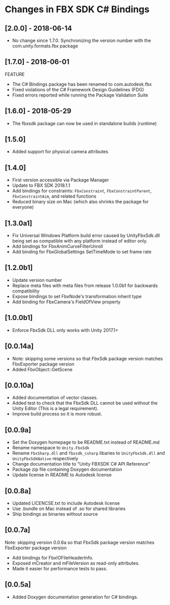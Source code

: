 # Changes in FBX SDK C# Bindings

## [2.0.0] - 2018-06-14

* No change since 1.7.0. Synchronizing the version number with the com.unity.formats.fbx package

## [1.7.0] - 2018-06-01

FEATURE

* The C# Bindings package has been renamed to com.autodesk.fbx
* Fixed violations of the C# Framework Design Guidelines (FDG)
* Fixed errors reported while running the Package Validation Suite

## [1.6.0] - 2018-05-29

* The fbxsdk package can now be used in standalone builds (runtime)

## [1.5.0]

* Added support for physical camera attributes

## [1.4.0]

* First version accessible via Package Manager
* Update to FBX SDK 2018.1.1
* Add bindings for constraints: `FbxConstraint`, `FbxConstraintParent`, `FbxConstraintAim`, and related functions
* Reduced binary size on Mac (which also shrinks the package for everyone)

## [1.3.0a1]

* Fix Universal Windows Platform build error caused by UnityFbxSdk.dll being set as compatible with any platform instead of editor only.
* Add bindings for FbxAnimCurveFilterUnroll
* Add binding for FbxGlobalSettings SetTimeMode to set frame rate

## [1.2.0b1]

* Update version number
* Replace meta files with meta files from release 1.0.0b1 for backwards compatibility
* Expose bindings to set FbxNode's transformation inherit type
* Add binding for FbxCamera's FieldOfView property

## [1.0.0b1]

* Enforce FbxSdk DLL only works with Unity 2017.1+

## [0.0.14a]
* Note: skipping some versions so that FbxSdk package version matches FbxExporter package version
* Added FbxObject::GetScene

## [0.0.10a]

* Added documentation of vector classes.
* Added test to check that the FbxSdk DLL cannot be used without the Unity Editor (This is a legal requirement).
* Improve build process so it is more robust.

## [0.0.9a]

* Set the Doxygen homepage to be README.txt instead of README.md
* Rename namespace to `Unity.FbxSdk`
* Rename `FbxSharp.dll` and `fbxsdk_csharp` libaries to `UnityFbxSdk.dll` and `UnityFbxSdkNative` respectively
* Change documentation title to "Unity FBXSDK C# API Reference"
* Package zip file containing Doxygen documentation
* Update license in README to Autodesk license

## [0.0.8a]

* Updated LICENCSE.txt to include Autodesk license
* Use .bundle on Mac instead of .so for shared libraries
* Ship bindings as binaries without source

## [0.0.7a]
Note: skipping version 0.0.6a so that FbxSdk package version matches FbxExporter package version

* Add bindings for FbxIOFileHeaderInfo. 
* Exposed mCreator and mFileVersion as read-only attributes.
* Made it easier for performance tests to pass.

## [0.0.5a]

* Added Doxygen documentation generation for C# bindings.
